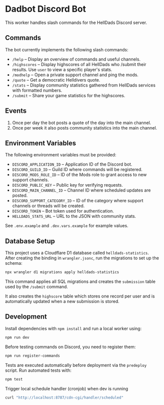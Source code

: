 # Dadbot Discord Bot

This worker handles slash commands for the HellDads Discord server.

## Commands

The bot currently implements the following slash commands:

- `/help` – Display an overview of commands and useful channels.
- `/highscores` – Display highscores of all HellDads who /submit their results. Use `user` to view a specific player's stats.
- `/modhelp` – Open a private support channel and ping the mods.
- `/quote` – Get a democratic Helldivers quote.
- `/stats` – Display community statistics gathered from HellDads services with formatted numbers.
- `/submit` – Share your game statistics for the highscores.

## Events

1. Once per day the bot posts a quote of the day into the main channel.
2. Once per week it also posts community statistics into the main channel.

## Environment Variables

The following environment variables must be provided:

- `DISCORD_APPLICATION_ID` – Application ID of the Discord bot.
- `DISCORD_GUILD_ID` – Guild ID where commands will be registered.
- `DISCORD_MODS_ROLE_ID` – ID of the Mods role to grant access to new support channels.
- `DISCORD_PUBLIC_KEY` – Public key for verifying requests.
- `DISCORD_MAIN_CHANNEL_ID` – Channel ID where scheduled updates are posted.
- `DISCORD_SUPPORT_CATEGORY_ID` – ID of the category where support channels or threads will be created.
- `DISCORD_TOKEN` – Bot token used for authentication.
- `HELLDADS_STATS_URL` – URL to the JSON with community stats.

See `.env.example` and `.dev.vars.example` for example values.

## Database Setup

This project uses a Cloudflare D1 database called `helldads-statistics`. After creating the binding in `wrangler.jsonc`, run the migrations to set up the schema:

```bash
npx wrangler d1 migrations apply helldads-statistics
```

This command applies all SQL migrations and creates the `submission` table used by the `/submit` command.

It also creates the `highscore` table which stores one record per user and is
automatically updated when a new submission is stored.

## Development

Install dependencies with `npm install` and run a local worker using:

```bash
npm run dev
```

Before testing commands on Discord, you need to register them:

```bash
npm run register-commands
```

Tests are executed automatically before deployment via the `predeploy` script.
Run automated tests with:

```bash
npm test
```


Trigger local schedule handler (cronjob) when dev is running

```bash
curl "http://localhost:8787/cdn-cgi/handler/scheduled"
```
